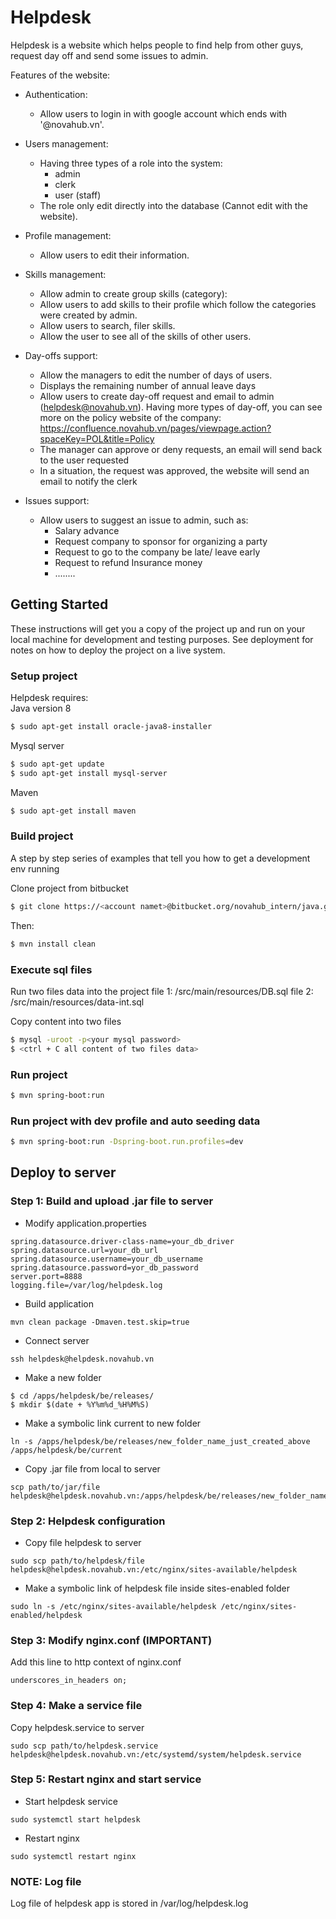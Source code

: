 # Helpdesk

Helpdesk is a website which helps people to find help from other guys, request day off and send some issues to admin.

Features of the website:

* Authentication:
    * Allow users to login in with google account which ends with '@novahub.vn'.

* Users management:
    * Having three types of a role into the system:
        * admin
        * clerk
        * user (staff)
    * The role only edit directly into the database (Cannot edit with the website).

* Profile management:
    * Allow users to edit their information.

* Skills management:
    * Allow admin to create group skills (category):
    * Allow users to add skills to their profile which follow the categories were created by admin.
    * Allow users to search, filer skills.
    * Allow the user to see all of the skills of other users.
* Day-offs support:
    * Allow the managers to edit the number of days of users.
    * Displays the remaining number of annual leave days
    * Allow users to create day-off request and email to admin (helpdesk@novahub.vn). Having more types of day-off, you can see more on the policy website of the company:
    https://confluence.novahub.vn/pages/viewpage.action?spaceKey=POL&title=Policy
    * The manager can approve or deny requests,  an email will send back to the user requested
    * In a situation, the request was approved, the website will send an email to notify the clerk

*  Issues support:
    * Allow users to suggest an issue to admin, such as:
        * Salary advance  
        * Request company to sponsor for organizing a party
        * Request to go to the company be late/ leave early
        * Request to refund Insurance money
        * ........

## Getting Started

These instructions will get you a copy of the project up and run on your local machine for development and testing purposes. See deployment for notes on how to deploy the project on a live system.

### Setup project
Helpdesk requires:  
Java version 8
```sh
$ sudo apt-get install oracle-java8-installer
```

Mysql server
```sh
$ sudo apt-get update
$ sudo apt-get install mysql-server
```

Maven
```sh
$ sudo apt-get install maven
```

### Build project

A step by step series of examples that tell you how to get a development env running

Clone project from bitbucket
```sh
$ git clone https://<account namet>@bitbucket.org/novahub_intern/java.git
```

Then:
```sh
$ mvn install clean
```

### Execute sql files

Run two files data into the project
file 1: /src/main/resources/DB.sql
file 2: /src/main/resources/data-int.sql


Copy content into two files

```sh
$ mysql -uroot -p<your mysql password>
$ <ctrl + C all content of two files data>
```

### Run project

```sh
$ mvn spring-boot:run
```
### Run project with dev profile and auto seeding data
```sh 
$ mvn spring-boot:run -Dspring-boot.run.profiles=dev
```
## Deploy to server
### Step 1: Build and upload .jar file to server
- Modify application.properties
```
spring.datasource.driver-class-name=your_db_driver
spring.datasource.url=your_db_url
spring.datasource.username=your_db_username
spring.datasource.password=yor_db_password
server.port=8888
logging.file=/var/log/helpdesk.log
```
- Build application
```
mvn clean package -Dmaven.test.skip=true

```
- Connect server
```
ssh helpdesk@helpdesk.novahub.vn
```
- Make a new folder
```
$ cd /apps/helpdesk/be/releases/
$ mkdir $(date + %Y%m%d_%H%M%S)
```
- Make a symbolic link current to new folder
```
ln -s /apps/helpdesk/be/releases/new_folder_name_just_created_above /apps/helpdesk/be/current
```
- Copy .jar file from local to server 
```
scp path/to/jar/file helpdesk@helpdesk.novahub.vn:/apps/helpdesk/be/releases/new_folder_name_just_created_above
```
### Step 2: Helpdesk configuration
- Copy file helpdesk to server
```
sudo scp path/to/helpdesk/file helpdesk@helpdesk.novahub.vn:/etc/nginx/sites-available/helpdesk
```
- Make a symbolic link of helpdesk file inside sites-enabled folder
```
sudo ln -s /etc/nginx/sites-available/helpdesk /etc/nginx/sites-enabled/helpdesk
```
### Step 3: Modify nginx.conf (IMPORTANT)
Add this line to http context of nginx.conf
```
underscores_in_headers on;
```
### Step 4: Make a service file
Copy helpdesk.service to server
```
sudo scp path/to/helpdesk.service helpdesk@helpdesk.novahub.vn:/etc/systemd/system/helpdesk.service
```
### Step 5: Restart nginx and start service
- Start helpdesk service
```
sudo systemctl start helpdesk
```
- Restart nginx
```
sudo systemctl restart nginx
```
### NOTE: Log file
Log file of helpdesk app is stored in /var/log/helpdesk.log





